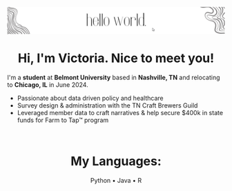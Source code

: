 <p align="center">
  <img align="center" alt="Meme Studio" src="https://github.com/vcrawfordnelson/vcrawfordnelson/blob/main/images/hello%20world..png" />
</p>

<h1 align="center">Hi, I'm Victoria. Nice to meet you!</h1>

I'm a __student__ at __Belmont University__ based in __Nashville, TN__ and relocating to __Chicago, IL__ in June 2024.
<br/>
* Passionate about data driven policy and healthcare<br/>
* Survey design & administration with the TN Craft Brewers Guild<br/>
* Leveraged member data to craft narratives & help secure $400k in state funds for Farm to Tap™ program<br/>
<br/>
<h1 align="center">My Languages:</h1>

<p align="center">
  Python •
  Java •
  R
</p>



<!--
**vcrawfordnelson/vcrawfordnelson** is a ✨ _special_ ✨ repository because its `README.md` (this file) appears on your GitHub profile.

Here are some ideas to get you started:

- 🔭 I’m currently working on ...
- 🌱 I’m currently learning ...
- 👯 I’m looking to collaborate on ...
- 🤔 I’m looking for help with ...
- 💬 Ask me about ...
- 📫 How to reach me: ...
- 😄 Pronouns: ...
- ⚡ Fun fact: ...
-->
